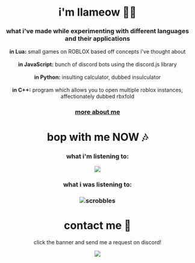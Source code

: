 <h1 align="center">i'm llameow 🦙😸</h1>
<h3 align="center">what i've made while experimenting with different languages and their applications</h3>

<p align="center">
<strong>in Lua:</strong> small games on ROBLOX based off concepts i've thought about <br></br>
<strong>in JavaScript:</strong> bunch of discord bots using the discord.js library <br></br>
<strong>in Python:</strong> insulting calculator, dubbed insulculator <br></br>
<strong>in C++:</strong> program which allows you to open multiple roblox instances, affectionately dubbed rbxfold</p>

<h3 align="center"><a href="google.com">more about me</a></p></h3>


<h1 align="center">bop with me NOW 🎶</h1>

<h3 align="center">what i'm listening to:</h3>

<p align="center">
    <a href="https://open.spotify.com/user/ydos5vt5gwuv9ijqhuh6flc6o?si=7e793bfe678e4320"><img src="https://spotify-github-profile.vercel.app/api/view?uid=ydos5vt5gwuv9ijqhuh6flc6o&cover_image=true&theme=novatorem&bar_color=53b14f&bar_color_cover=false"/></a>
</p>

<h3 align="center">what i was listening to:</h3>

<h3 align="center"> 

![scrobbles](https://lastfm-recently-played.vercel.app/api?user=llameow&width=350&count=3)  

</a></p></h3>

<h1 align="center">contact me 🤙</h1>
<p align="center">click the banner and send me a request on discord!</p>

<p align="center">
    <a href="https://discord.com/users/443287359425871872"><img src="https://lanyard-profile-readme.vercel.app/api/443287359425871872"/></a>
</p>


